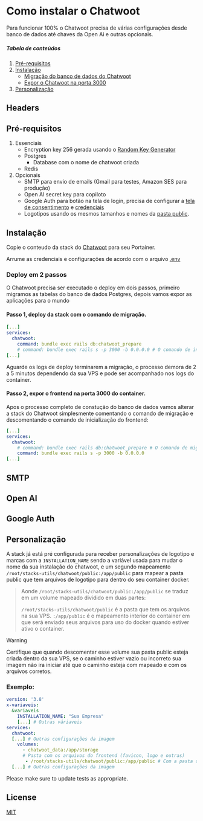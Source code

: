# Como instalar o Chatwoot

Para funcionar 100% o Chatwoot precisa de várias configurações desde banco de dados até chaves da Open Ai e outras opcionais.


##### Tabela de conteúdos
1. [Pré-requisitos](#pré-requisitos)  
2. [Instalação](#instalação) 
   - [Migração do banco de dados do Chatwoot](#passo-1-deploy-da-stack-com-o-comando-de-migração.)
   - [Expor o Chatwoot na porta 3000](#passo-2-expor-o-frontend-na-porta-3000-do-container.)
3. [Personalização](#personalização)
<a name="headers"/>

## Headers


## Pré-requisitos
1. Essenciais
   - Encryption key 256 gerada usando o [Random Key Generator](https://acte.ltd/utils/randomkeygen)
   - Postgres
      - Database com o nome de chatwoot criada
   - Redis
2. Opcionais
   - SMTP para envio de emails (Gmail para testes, Amazon SES para produção)
   - Open AI secret key para copiloto
   - Google Auth para botão na tela de login, precisa de configurar a [tela de consentimento](https://console.cloud.google.com/apis/credentials/consent) e [credenciais](https://console.cloud.google.com/apis/credentials)
   - Logotipos usando os mesmos tamanhos e nomes da [pasta public](https://github.com/bruno-growthsales/stacks-utils/tree/main/chatwoot/public).

## Instalação

Copie o conteudo da stack do [Chatwoot](https://github.com/bruno-growthsales/stacks-utils/blob/main/chatwoot/chatwoot.yml) para seu Portainer.

Arrume as credenciais e configurações de acordo com o arquivo [.env](https://github.com/bruno-growthsales/stacks-utils/blob/main/chatwoot/chatwoot.yml)

### Deploy em 2 passos

O Chatwoot precisa ser executado o deploy em dois passos, primeiro migramos as tabelas do banco de dados Postgres, depois vamos expor as aplicações para o mundo

#### Passo 1, deploy da stack com o comando de migração.

```yaml
[...]
services:
  chatwoot:
    command: bundle exec rails db:chatwoot_prepare 
    # command: bundle exec rails s -p 3000 -b 0.0.0.0 # O comando de inicialização agora está comentado
[...]

```

Aguarde os logs de deploy terminarem a migração, o processo demora de 2 a 5 minutos dependendo da sua VPS e pode ser acompanhado nos logs do container.

#### Passo 2, expor o frontend na porta 3000 do container.

Apos o processo completo de constução do banco de dados vamos alterar a stack do Chatwoot simplesmente comentando o comando de migração e descomentando o comando de inicialização do frontend:

```yaml
[...]
services:
  chatwoot:
    # command: bundle exec rails db:chatwoot_prepare # O comando de migração agora está comentado
    command: bundle exec rails s -p 3000 -b 0.0.0.0
[...]

```

## SMTP

## Open AI

## Google Auth

## Personalização

A stack já está pré configurada para receber personalizações de logotipo e marcas com a `INSTALLATION_NAME` sendo a variável usada para mudar o nome da sua instalação do chatwoot, e um segundo mapeamento `/root/stacks-utils/chatwoot/public:/app/public` para mapear a pasta public que tem arquivos de logotipo para dentro do seu container docker.

> Aonde `/root/stacks-utils/chatwoot/public:/app/public` se traduz em um volume mapeado dividido em duas partes:
> 
> `/root/stacks-utils/chatwoot/public` é a pasta que tem os arquivos na sua VPS.
> `:/app/public` é o mapeamento interior do container em que será enviado seus arquivos para uso do docker quando estiver ativo o container.

> [!WARNING]
> Certifique que quando descomentar esse volume sua pasta public esteja criada dentro da sua VPS, se o caminho estiver vazio ou incorreto sua imagem não ira iniciar até que o caminho esteja com mapeado e com os arquivos corretos.

### Exemplo:

```yaml
version: '3.8'
x-variaveis:
  &variaveis
    INSTALLATION_NAME: "Sua Empresa"
    [...] # Outras váriaveis
services:
  chatwoot:
  [...] # Outras configurações da imagem
    volumes:
      - chatwoot_data:/app/storage
      # Pasta com os arquivos do frontend (favicon, logo e outras)
       - /root/stacks-utils/chatwoot/public:/app/public # Com a pasta descomentada você pode apontar para dentro do seu servidor o caminho da pasta public com sua logotipo
  [...] # Outras configurações da imagem
```

Please make sure to update tests as appropriate.

## License

[MIT](https://choosealicense.com/licenses/mit/)

